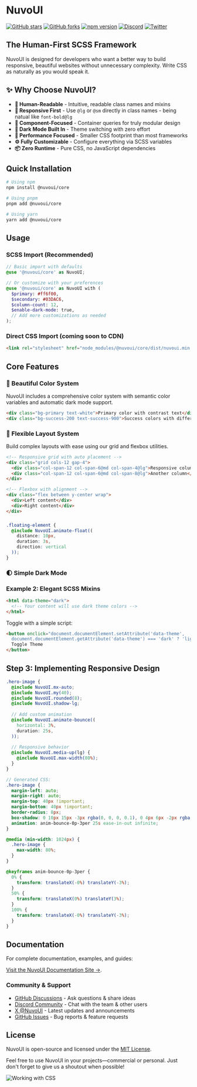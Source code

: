 # NuvoUI

[![GitHub stars](https://img.shields.io/github/stars/NuvoUI/core?style=flat-square&color=FFB000)](https://github.com/NuvoUI/core)
[![GitHub forks](https://img.shields.io/github/forks/NuvoUI/core?style=flat-square&color=FFB000)](https://github.com/NuvoUI/core)
[![npm version](https://img.shields.io/npm/v/@nuvoui/core?style=flat-square&color=FF6F00)](https://www.npmjs.com/package/@nuvoui/core)
[![Discord](https://img.shields.io/discord/912696886734364743?style=flat-square&label=Discord&color=5865F2)](https://discord.gg/nWGsbQKE)
[![Twitter](https://img.shields.io/badge/Twitter-@NuvoUI-1DA1F2?style=flat-square)](https://x.com/NuvoUI)

## The Human-First SCSS Framework

NuvoUI is designed for developers who want a better way to build responsive, beautiful websites without unnecessary complexity. Write CSS as naturally as you would speak it.

## ✨ Why Choose NuvoUI?

- **💬 Human-Readable** - Intuitive, readable class names and mixins
- **📱 Responsive First** - Use `@lg` or `@sm` directly in class names - being natual like `font-bold@lg`
- **🧩 Component-Focused** - Container queries for truly modular design
- **🌙 Dark Mode Built In** - Theme switching with zero effort
- **🚀 Performance Focused** - Smaller CSS footprint than most frameworks
- **⚙️ Fully Customizable** - Configure everything via SCSS variables
- **📦 Zero Runtime** - Pure CSS, no JavaScript dependencies

## Quick Installation

```bash
# Using npm
npm install @nuvoui/core

# Using pnpm
pnpm add @nuvoui/core

# Using yarn
yarn add @nuvoui/core
```

## Usage

### SCSS Import (Recommended)

```scss
// Basic import with defaults
@use '@nuvoui/core' as NuvoUI;

// Or customize with your preferences
@use '@nuvoui/core' as NuvoUI with (
  $primary: #ff6f00,
  $secondary: #03DAC6,
  $column-count: 12,
  $enable-dark-mode: true,
  // Add more customizations as needed
);
```
### Direct CSS Import (coming soon to CDN)

```html
<link rel="stylesheet" href="node_modules/@nuvoui/core/dist/nuvoui.min.css">
```

## Core Features

### 🎨 Beautiful Color System

NuvoUI includes a comprehensive color system with semantic color variables and automatic dark mode support.

```html
<div class="bg-primary text-white">Primary color with contrast text</div>
<div class="bg-success-200 text-success-900">Success colors with different shades</div>
```

### 📐 Flexible Layout System

Build complex layouts with ease using our grid and flexbox utilities.


```html
<!-- Responsive grid with auto placement -->
<div class="grid cols-12 gap-4">
  <div class="col-span-12 col-span-6@md col-span-4@lg">Responsive column</div>
  <div class="col-span-12 col-span-6@md col-span-8@lg">Another column</div>
</div>

<!-- Flexbox with alignment -->
<div class="flex between y-center wrap">
  <div>Left content</div>
  <div>Right content</div>
</div>
```

### 
```scss
.floating-element {
  @include NuvoUI.animate-float((
    distance: 10px,
    duration: 3s,
    direction: vertical
  ));
}
```

### 🌓 Simple Dark Mode


### Example 2: Elegant SCSS Mixins

```html
<html data-theme="dark">
  <!-- Your content will use dark theme colors -->
</html>
```

Toggle with a simple script:

```html
<button onclick="document.documentElement.setAttribute('data-theme', 
  document.documentElement.getAttribute('data-theme') === 'dark' ? 'light' : 'dark')">
  Toggle Theme
</button>
```

## Step 3: Implementing Responsive Design

```scss
.hero-image {
  @include NuvoUI.mx-auto;
  @include NuvoUI.my(40);
  @include NuvoUI.rounded(8);
  @include NuvoUI.shadow-lg;
  
  // Add custom animation
  @include NuvoUI.animate-bounce((
    horizontal: 3%,
    duration: 25s,
  ));
  
  // Responsive behavior
  @include NuvoUI.media-up(lg) {
    @include NuvoUI.max-width(80%);
  }
}

// Generated CSS:
.hero-image {
  margin-left: auto;
  margin-right: auto;
  margin-top: 40px !important;
  margin-bottom: 40px !important;
  border-radius: 8px;
  box-shadow: 0 10px 15px -3px rgba(0, 0, 0, 0.1), 0 4px 6px -2px rgba(0, 0, 0, 0.05);
  animation: anim-bounce-0p-3per 25s ease-in-out infinite;
}

@media (min-width: 1024px) {
  .hero-image {
    max-width: 80%;
  }
}

@keyframes anim-bounce-0p-3per {
  0% {
    transform: translateX(-0%) translateY(-3%);
  }
  50% {
    transform: translateX(0%) translateY(3%);
  }
  100% {
    transform: translateX(-0%) translateY(-3%);
  }
}
```


## Documentation

For complete documentation, examples, and guides:

[Visit the NuvoUI Documentation Site →](https://nuvoui.io/).


### Community & Support

- [GitHub Discussions](https://github.com/NuvoUI/core/discussions) - Ask questions & share ideas
- [Discord Community](https://discord.gg/nWGsbQKE) - Chat with the team & other users
- [X @NuvoUI](https://x.com/NuvoUi) - Latest updates and announcements
- [GitHub Issues](https://github.com/NuvoUI/core/issues) - Bug reports & feature requests



## License

NuvoUI is open-source and licensed under the [MIT License](https://github.com/NuvoUI/core/blob/main/LICENSE).

Feel free to use NuvoUI in your projects—commercial or personal. Just don't forget to give us a shoutout when possible!

![Working with CSS](https://media2.giphy.com/media/v1.Y2lkPTc5MGI3NjExYjV3ZDhyeWp0bno2aTBjMzd5bTltazg0Y29mM2czeDl1aHNxam8xbSZlcD12MV9pbnRlcm5hbF9naWZfYnlfaWQmY3Q9Zw/yYSSBtDgbbRzq/giphy.webp)
